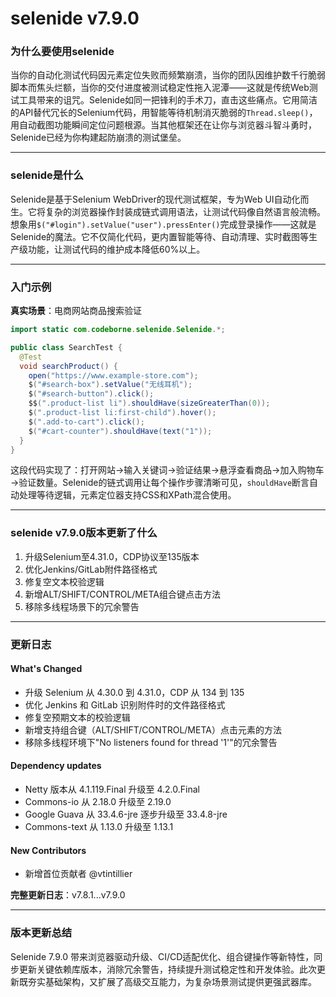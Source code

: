 # selenide v7.9.0
### 为什么要使用selenide  
当你的自动化测试代码因元素定位失败而频繁崩溃，当你的团队因维护数千行脆弱脚本而焦头烂额，当你的交付进度被测试稳定性拖入泥潭——这就是传统Web测试工具带来的诅咒。Selenide如同一把锋利的手术刀，直击这些痛点。它用简洁的API替代冗长的Selenium代码，用智能等待机制消灭脆弱的`Thread.sleep()`，用自动截图功能瞬间定位问题根源。当其他框架还在让你与浏览器斗智斗勇时，Selenide已经为你构建起防崩溃的测试堡垒。

---

### selenide是什么  
Selenide是基于Selenium WebDriver的现代测试框架，专为Web UI自动化而生。它将复杂的浏览器操作封装成链式调用语法，让测试代码像自然语言般流畅。想象用`$("#login").setValue("user").pressEnter()`完成登录操作——这就是Selenide的魔法。它不仅简化代码，更内置智能等待、自动清理、实时截图等生产级功能，让测试代码的维护成本降低60%以上。

---

### 入门示例  
**真实场景**：电商网站商品搜索验证  
```java
import static com.codeborne.selenide.Selenide.*;

public class SearchTest {
  @Test
  void searchProduct() {
    open("https://www.example-store.com");
    $("#search-box").setValue("无线耳机");
    $("#search-button").click();
    $$(".product-list li").shouldHave(sizeGreaterThan(0));
    $(".product-list li:first-child").hover();
    $(".add-to-cart").click();
    $("#cart-counter").shouldHave(text("1"));
  }
}
```
这段代码实现了：打开网站→输入关键词→验证结果→悬浮查看商品→加入购物车→验证数量。Selenide的链式调用让每个操作步骤清晰可见，`shouldHave`断言自动处理等待逻辑，元素定位器支持CSS和XPath混合使用。

---

### selenide v7.9.0版本更新了什么  
1. 升级Selenium至4.31.0，CDP协议至135版本  
2. 优化Jenkins/GitLab附件路径格式  
3. 修复空文本校验逻辑  
4. 新增ALT/SHIFT/CONTROL/META组合键点击方法  
5. 移除多线程场景下的冗余警告  

---

### 更新日志  

#### What's Changed  
- 升级 Selenium 从 4.30.0 到 4.31.0，CDP 从 134 到 135  
- 优化 Jenkins 和 GitLab 识别附件时的文件路径格式  
- 修复空预期文本的校验逻辑  
- 新增支持组合键（ALT/SHIFT/CONTROL/META）点击元素的方法  
- 移除多线程环境下"No listeners found for thread '1'"的冗余警告  

#### Dependency updates  
- Netty 版本从 4.1.119.Final 升级至 4.2.0.Final  
- Commons-io 从 2.18.0 升级至 2.19.0  
- Google Guava 从 33.4.6-jre 逐步升级至 33.4.8-jre  
- Commons-text 从 1.13.0 升级至 1.13.1  

#### New Contributors  
- 新增首位贡献者 @vtintillier  

**完整更新日志**：v7.8.1...v7.9.0  

---

### 版本更新总结  
Selenide 7.9.0 带来浏览器驱动升级、CI/CD适配优化、组合键操作等新特性，同步更新关键依赖库版本，消除冗余警告，持续提升测试稳定性和开发体验。此次更新既夯实基础架构，又扩展了高级交互能力，为复杂场景测试提供更强武器库。